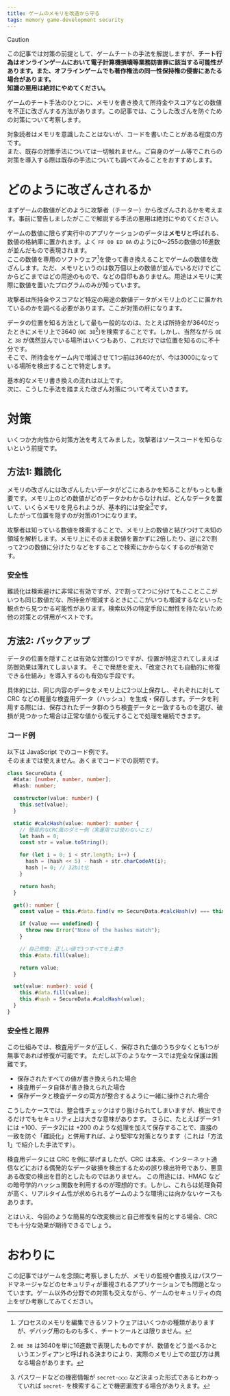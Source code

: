 ```yaml
---
title: ゲームのメモリを改造から守る
tags: memory game-development security
---
```


> [!CAUTION]
> この記事では対策の前提として、ゲームチートの手法を解説しますが、**チート行為はオンラインゲームにおいて電子計算機損壊等業務妨害罪に該当する可能性があります。また、オフラインゲームでも著作権法の同一性保持権の侵害にあたる場合があります。**  
> **知識の悪用は絶対にやめてください。**

ゲームのチート手法のひとつに、メモリを書き換えて所持金やスコアなどの数値を不正に改ざんする方法があります。この記事では、こうした改ざんを防ぐための対策について考察します。

対象読者はメモリを意識したことはないが、コードを書いたことがある程度の方です。  
また、既存の対策手法については一切触れません。ご自身のゲーム等でこれらの対策を導入する際は既存の手法についても調べてみることをおすすめします。

# どのように改ざんされるか

まずゲームの数値がどのように攻撃者（チーター）から改ざんされるかを考えます。事前に警告しましたがここで解説する手法の悪用は絶対にやめてください。

ゲームの数値に限らず実行中のアプリケーションのデータは**メモリ**と呼ばれる、数値の格納庫に置かれます。よく `FF 00 ED 0A` のように0～255の数値の16進数が並んだもので表現されます。  
ここの数値を専用のソフトウェア[^debugger]を使って書き換えることでゲームの数値を改ざんします。ただ、メモリというのは数万個以上の数値が並んでいるだけでどこからどこまではどの用途のもので、などの目印もありません。用途はメモリに実際に数値を置いたプログラムのみが知っています。

攻撃者は所持金やスコアなど特定の用途の数値データがメモリ上のどこに置かれているのかを調べる必要があります。ここが対策の肝になります。

データの位置を知る方法として最も一般的なのは、たとえば所持金が3640だったときにメモリ上で3640 (`0E 38`[^endian])を検索することです。しかし、当然ながら `0E` と `38` が偶然並んでいる場所はいくつもあり、これだけでは位置を知るのに不十分です。  
そこで、所持金をゲーム内で増減させて1つ前は3640だが、今は3000になっている場所を検出することで特定します。

基本的なメモリ書き換えの流れは以上です。  
次に、こうした手法を踏まえた改ざん対策について考えていきます。

# 対策

いくつか方向性から対策方法を考えてみました。攻撃者はソースコードを知らないという前提です。

## 方法1: 難読化

メモリの改ざんには改ざんしたいデータがどこにあるかを知ることがもっとも重要です。メモリ上のどの数値がどのデータかわからなければ、どんなデータを置いて、いくらメモリを見られようが、基本的には安全[^safety]です。  
したがって位置を隠すのが対策の1つになります。

攻撃者は知っている数値を検索することで、メモリ上の数値と結びつけて未知の領域を解析します。メモリ上にそのまま数値を置かずに2倍したり、逆に2で割って2つの数値に分けたりなどをすることで検索にかからなくするのが有効です。  

### 安全性

難読化は検索避けに非常に有効ですが、2で割って2つに分けてもこことここがいつも同じ数値だな、所持金が増減するときにここがいつも増減するなといった観点から見つかる可能性があります。検索以外の特定手段に耐性を持たないため他の対策との併用がベストです。

## 方法2: バックアップ

データの位置を隠すことは有効な対策の1つですが、位置が特定されてしまえば防御効果は薄れてしまいます。
そこで発想を変え、「改変されても自動的に修復できる仕組み」を導入するのも有効な手段です。

具体的には、同じ内容のデータをメモリ上に2つ以上保存し、それぞれに対して CRC などの軽量な検査用データ（ハッシュ）を生成・保存します。データを利用する際には、保存されたデータ群のうち検査データと一致するものを選び、破損が見つかった場合は正常な値から復元することで処理を継続できます。

### コード例

以下は JavaScript でのコード例です。  
そのままでは使えません。あくまでコードでの説明です。

```ts
class SecureData {
  #data: [number, number, number];
  #hash: number;

  constructor(value: number) {
    this.set(value);
  }

  static #calcHash(value: number): number {
    // 簡易的なCRC風のダミー例（実運用では使わないこと）
    let hash = 0;
    const str = value.toString();

    for (let i = 0; i < str.length; i++) {
      hash = (hash << 5) - hash + str.charCodeAt(i);
      hash |= 0; // 32bit化
    }

    return hash;
  }

  get(): number {
    const value = this.#data.find(v => SecureData.#calcHash(v) === this.#hash);

    if (value === undefined) {
      throw new Error("None of the hashes match");
    }

    // 自己修復: 正しい値で3つすべてを上書き
    this.#data.fill(value);

    return value;
  }

  set(value: number): void {
    this.#data.fill(value);
    this.#hash = SecureData.#calcHash(value);
  }
}
```

### 安全性と限界

この仕組みでは、検査用データが正しく、保存された値のうち少なくとも1つが無事であれば修復が可能です。
ただし以下のようなケースでは完全な保護は困難です。

 - 保存されたすべての値が書き換えられた場合
 - 検査用データ自体が書き換えられた場合
 - 保存データと検査データの両方が整合するように一緒に操作された場合

こうしたケースでは、整合性チェックはすり抜けられてしまいますが、検出できるだけでもセキュリティ上は大きな意味があります。
さらに、たとえばデータ1には +100、データ2には +200 のような処理を加えて保存することで、直接の一致を防ぐ「難読化」と併用すれば、より堅牢な対策となります（これは「方法1」で紹介した手法です）。

検査用データには CRC を例に挙げましたが、CRC は本来、インターネット通信などにおける偶発的なデータ破損を検出するための誤り検出符号であり、悪意ある改変の検出を目的としたものではありません。
この用途には、HMAC などの暗号学的ハッシュ関数を利用するのが理想的です。しかし、これらは処理負荷が高く、リアルタイム性が求められるゲームのような環境には向かないケースもあります。

とはいえ、今回のような簡易的な改変検出と自己修復を目的とする場合、CRC でも十分な効果が期待できるでしょう。

# おわりに

この記事ではゲームを念頭に考察しましたが、メモリの監視や書換えはパスワードマネージャなどのセキュリティが重視されるアプリケーションでも問題となっています。ゲーム以外の分野での対策も交えながら、ゲームのセキュリティの向上をぜひ考察してみてください。

[^debugger]: プロセスのメモリを編集できるソフトウェアはいくつかの種類がありますが、デバッグ用のものも多く、チートツールとは限りません。
[^endian]: `0E 38` は3640を単に16進数で表現したものですが、数値をどう並べるかというエンディアンと呼ばれる決まりにより、実際のメモリ上での並び方は異なる場合があります。
[^safety]: パスワードなどの機密情報が `secret-○○○` など決まった形式であるとわかっていれば `secret-` を検索することで機密漏洩する場合がありえます。
